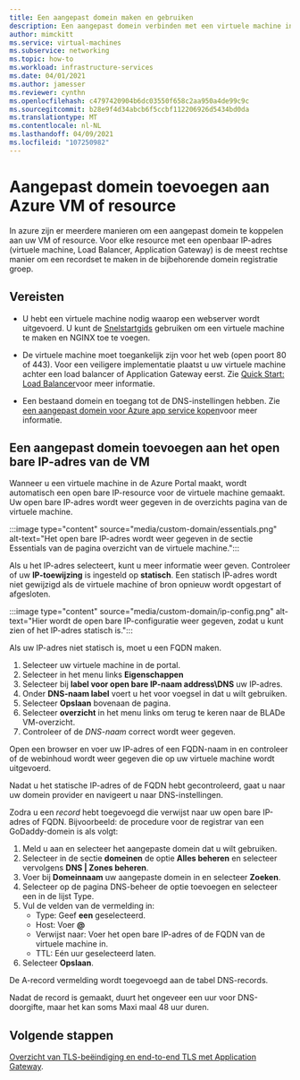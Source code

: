 ```yaml
---
title: Een aangepast domein maken en gebruiken
description: Een aangepast domein verbinden met een virtuele machine in Azure.
author: mimckitt
ms.service: virtual-machines
ms.subservice: networking
ms.topic: how-to
ms.workload: infrastructure-services
ms.date: 04/01/2021
ms.author: jamesser
ms.reviewer: cynthn
ms.openlocfilehash: c4797420904b6dc03550f658c2aa950a4de99c9c
ms.sourcegitcommit: b28e9f4d34abcb6f5ccbf112206926d5434bd0da
ms.translationtype: MT
ms.contentlocale: nl-NL
ms.lasthandoff: 04/09/2021
ms.locfileid: "107250982"
---
```

# <a name="add-custom-domain-to-azure-vm-or-resource"></a>Aangepast domein toevoegen aan Azure VM of resource

In azure zijn er meerdere manieren om een aangepast domein te koppelen aan uw VM of resource. Voor elke resource met een openbaar IP-adres (virtuele machine, Load Balancer, Application Gateway) is de meest rechtse manier om een recordset te maken in de bijbehorende domein registratie groep. 

## <a name="prerequisites"></a>Vereisten 
- U hebt een virtuele machine nodig waarop een webserver wordt uitgevoerd. U kunt de [Snelstartgids](./linux/quick-create-cli.md) gebruiken om een virtuele machine te maken en NGINX toe te voegen.

- De virtuele machine moet toegankelijk zijn voor het web (open poort 80 of 443). Voor een veiligere implementatie plaatst u uw virtuele machine achter een load balancer of Application Gateway eerst. Zie [Quick Start: Load Balancer](https://docs.microsoft.com/azure/load-balancer/quickstart-load-balancer-standard-public-portal?tabs=option-1-create-load-balancer-standard)voor meer informatie.

- Een bestaand domein en toegang tot de DNS-instellingen hebben. Zie [een aangepast domein voor Azure app service kopen](../app-service/manage-custom-dns-buy-domain.md)voor meer informatie.


## <a name="add-custom-domain-to-vm-public-ip-address"></a>Een aangepast domein toevoegen aan het open bare IP-adres van de VM

Wanneer u een virtuele machine in de Azure Portal maakt, wordt automatisch een open bare IP-resource voor de virtuele machine gemaakt. Uw open bare IP-adres wordt weer gegeven in de overzichts pagina van de virtuele machine. 
 
:::image type="content" source="media/custom-domain/essentials.png" alt-text="Het open bare IP-adres wordt weer gegeven in de sectie Essentials van de pagina overzicht van de virtuele machine.":::

Als u het IP-adres selecteert, kunt u meer informatie weer geven. Controleer of uw **IP-toewijzing** is ingesteld op **statisch**. Een statisch IP-adres wordt niet gewijzigd als de virtuele machine of bron opnieuw wordt opgestart of afgesloten.

:::image type="content" source="media/custom-domain/ip-config.png" alt-text="Hier wordt de open bare IP-configuratie weer gegeven, zodat u kunt zien of het IP-adres statisch is.":::

Als uw IP-adres niet statisch is, moet u een FQDN maken. 

1. Selecteer uw virtuele machine in de portal. 
1. Selecteer in het menu links **Eigenschappen**
1. Selecteer bij **label voor open bare IP-naam address\DNS** uw IP-adres.
2. Onder **DNS-naam label** voert u het voor voegsel in dat u wilt gebruiken.
3. Selecteer **Opslaan** bovenaan de pagina.
4. Selecteer **overzicht** in het menu links om terug te keren naar de BLADe VM-overzicht.
5. Controleer of de *DNS-naam* correct wordt weer gegeven. 

Open een browser en voer uw IP-adres of een FQDN-naam in en controleer of de webinhoud wordt weer gegeven die op uw virtuele machine wordt uitgevoerd.
 
Nadat u het statische IP-adres of de FQDN hebt gecontroleerd, gaat u naar uw domein provider en navigeert u naar DNS-instellingen.

Zodra u een *record* hebt toegevoegd die verwijst naar uw open bare IP-adres of FQDN. Bijvoorbeeld: de procedure voor de registrar van een GoDaddy-domein is als volgt:
1. Meld u aan en selecteer het aangepaste domein dat u wilt gebruiken.
2. Selecteer in de sectie **domeinen** de optie **Alles beheren** en selecteer vervolgens **DNS | Zones beheren**.
3. Voer bij **Domeinnaam** uw aangepaste domein in en selecteer **Zoeken**.
4. Selecteer op de pagina DNS-beheer de optie toevoegen en selecteer een in de lijst Type.
5. Vul de velden van de vermelding in:
    - Type: Geef **een** geselecteerd.
    - Host: Voer **@**
    - Verwijst naar: Voer het open bare IP-adres of de FQDN van de virtuele machine in. 
    - TTL: Eén uur geselecteerd laten.
6. Selecteer **Opslaan**.

De A-record vermelding wordt toegevoegd aan de tabel DNS-records.
 
Nadat de record is gemaakt, duurt het ongeveer een uur voor DNS-doorgifte, maar het kan soms Maxi maal 48 uur duren. 


 
## <a name="next-steps"></a>Volgende stappen
[Overzicht van TLS-beëindiging en end-to-end TLS met Application Gateway](../application-gateway/ssl-overview.md).

 
